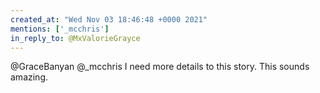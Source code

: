 ```yaml
---
created_at: "Wed Nov 03 18:46:48 +0000 2021"
mentions: ['_mcchris']
in_reply_to: @MxValorieGrayce
---
```


@GraceBanyan @_mcchris I need more details to this story. This sounds amazing.